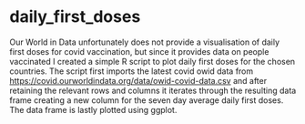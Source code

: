 # daily_first_doses
Our World in Data unfortunately does not provide a visualisation of daily first doses for covid vaccination, but since it provides data on people vaccinated I created a simple R script to plot daily first doses for the chosen countries.  The script first imports the latest covid owid data from https://covid.ourworldindata.org/data/owid-covid-data.csv and after retaining the relevant rows and columns it iterates through the resulting data frame creating a new column for the seven day average daily first doses. The data frame is lastly plotted using ggplot.
